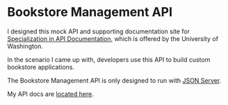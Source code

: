 # Bookstore Management API

I designed this mock API and supporting documentation site for [Specialization in API Documentation](https://www.pce.uw.edu/specializations/api-documentation), which is offered by the University of Washington. 

In the scenario I came up with, developers use this API to build custom bookstore applications.

The Bookstore Management API is only designed to run with [JSON Server](https://www.npmjs.com/package/json-server).


My API docs are [located here](https://btbristow.github.io/bookstore-management-api/).